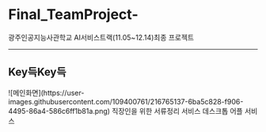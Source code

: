 # Final_TeamProject-
광주인공지능사관학교 AI서비스트랙(11.05~12.14)최종 프로젝트
<hr/>
<h2><strong>Key</strong>득<Strong>Key</Strong>득</h2>
![메인화면](https://user-images.githubusercontent.com/109400761/216765137-6ba5c828-f906-4495-86a4-586c6ff1b81a.png)
직장인을 위한 서류정리 서비스 데스크톱 어플 서비스
<br/>
